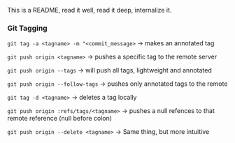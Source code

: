 This is a README, read it well, read it deep, internalize it.

### Git Tagging

`git tag -a <tagname> -m "<commit_message>` -> makes an annotated tag

`git push origin <tagname>` -> pushes a specific tag to the remote server

`git push origin --tags` -> will push all tags, lightweight and annotated

`git push origin --follow-tags` -> pushes only annotated tags to the remote

`git tag -d <tagname>` -> deletes a tag locally

`git push origin :refs/tags/<tagname>` -> pushes a null refences to that remote reference (null before colon)

`git push origin --delete <tagname>` -> Same thing, but more intuitive
